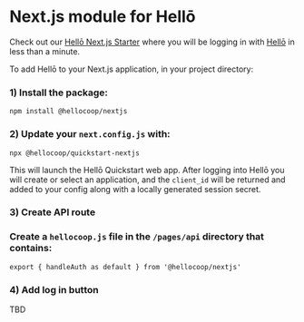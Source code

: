 # Next.js module for Hellō 

Check out our [Hellō Next.js Starter](https://github.com/hellocoop/hello-nextjs-starter) where you will be logging in with [Hellō](https://hello.coop/ ) in less than a minute. 

To add Hellō to your Next.js application, in your project directory:

### 1) Install the package:

```
npm install @hellocoop/nextjs
```

### 2) Update your `next.config.js` with: 

```
npx @hellocoop/quickstart-nextjs
```

This will launch the Hellō Quickstart web app. After logging into Hellō you will create or select an application, and the `client_id` will be returned and added to your config along with a locally generated session secret.

### 3) Create API route

### Create a `hellocoop.js` file in the `/pages/api` directory that contains:

```
export { handleAuth as default } from '@hellocoop/nextjs'
```

### 4) Add log in button

TBD